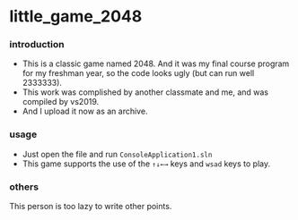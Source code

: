 # little_game_2048

### introduction
- This is a classic game named 2048. And it was my final course program for my freshman year, so the code looks ugly (but can run well 2333333).
- This work was complished by another classmate and me, and was compiled by vs2019. 
- And I upload it now as an archive.

### usage

- Just open the file and run `ConsoleApplication1.sln`
- This game supports the use of the `↑↓←→` keys and `wsad` keys to play.

### others

This person is too lazy to write other points.
